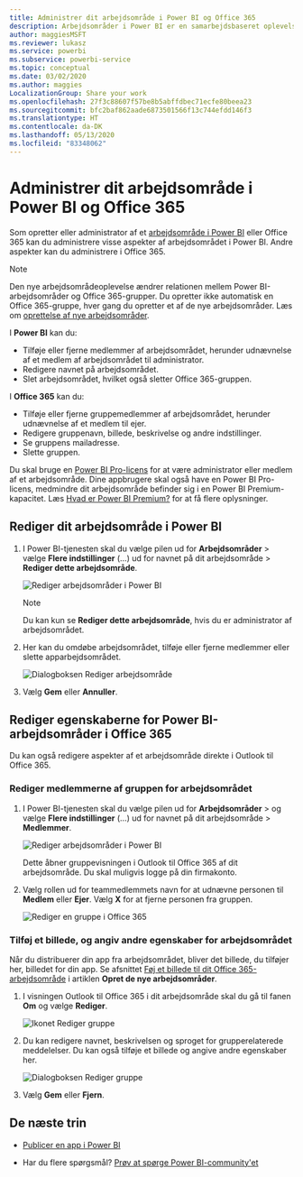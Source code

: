 ```yaml
---
title: Administrer dit arbejdsområde i Power BI og Office 365
description: Arbejdsområder i Power BI er en samarbejdsbaseret oplevelse bygget på Office 365-grupper. Administrer dine arbejdsområder i både Power BI og Office 365.
author: maggiesMSFT
ms.reviewer: lukasz
ms.service: powerbi
ms.subservice: powerbi-service
ms.topic: conceptual
ms.date: 03/02/2020
ms.author: maggies
LocalizationGroup: Share your work
ms.openlocfilehash: 27f3c88607f57be8b5abffdbec71ecfe80beea23
ms.sourcegitcommit: bfc2baf862aade6873501566f13c744efdd146f3
ms.translationtype: HT
ms.contentlocale: da-DK
ms.lasthandoff: 05/13/2020
ms.locfileid: "83348062"
---
```

# <a name="manage-your-workspace-in-power-bi-and-office-365"></a>Administrer dit arbejdsområde i Power BI og Office 365

Som opretter eller administrator af et [arbejdsområde i Power BI](service-create-distribute-apps.md) eller Office 365 kan du administrere visse aspekter af arbejdsområdet i Power BI. Andre aspekter kan du administrere i Office 365.

> [!NOTE]
> Den nye arbejdsområdeoplevelse ændrer relationen mellem Power BI-arbejdsområder og Office 365-grupper. Du opretter ikke automatisk en Office 365-gruppe, hver gang du opretter et af de nye arbejdsområder. Læs om [oprettelse af nye arbejdsområder](service-create-the-new-workspaces.md).

I **Power BI** kan du:

* Tilføje eller fjerne medlemmer af arbejdsområdet, herunder udnævnelse af et medlem af arbejdsområdet til administrator.
* Redigere navnet på arbejdsområdet.
* Slet arbejdsområdet, hvilket også sletter Office 365-gruppen.

I **Office 365** kan du:

* Tilføje eller fjerne gruppemedlemmer af arbejdsområdet, herunder udnævnelse af et medlem til ejer.
* Redigere gruppenavn, billede, beskrivelse og andre indstillinger.
* Se gruppens mailadresse.
* Slette gruppen.

Du skal bruge en [Power BI Pro-licens](../fundamentals/service-features-license-type.md) for at være administrator eller medlem af et arbejdsområde. Dine appbrugere skal også have en Power BI Pro-licens, medmindre dit arbejdsområde befinder sig i en Power BI Premium-kapacitet. Læs [Hvad er Power BI Premium?](../admin/service-premium-what-is.md) for at få flere oplysninger.

## <a name="edit-your-workspace-in-power-bi"></a>Rediger dit arbejdsområde i Power BI

1. I Power BI-tjenesten skal du vælge pilen ud for **Arbejdsområder** > vælge **Flere indstillinger** (...) ud for navnet på dit arbejdsområde > **Rediger dette arbejdsområde**.

   ![Rediger arbejdsområder i Power BI](media/service-manage-app-workspace-in-power-bi-and-office-365/power-bi-app-ellipsis.png)

   > [!NOTE]
   > Du kan kun se **Rediger dette arbejdsområde**, hvis du er administrator af arbejdsområdet.

1. Her kan du omdøbe arbejdsområdet, tilføje eller fjerne medlemmer eller slette apparbejdsområdet.

   ![Dialogboksen Rediger arbejdsområde](media/service-manage-app-workspace-in-power-bi-and-office-365/power-bi-app-edit-workspace.png)

1. Vælg **Gem** eller **Annuller**.

## <a name="edit-power-bi-workspace-properties-in-office-365"></a>Rediger egenskaberne for Power BI-arbejdsområder i Office 365

Du kan også redigere aspekter af et arbejdsområde direkte i Outlook til Office 365.

### <a name="edit-the-members-of-the-workspace-group"></a>Rediger medlemmerne af gruppen for arbejdsområdet

1. I Power BI-tjenesten skal du vælge pilen ud for **Arbejdsområder** > og vælge **Flere indstillinger** (…) ud for navnet på dit arbejdsområde > **Medlemmer**.

   ![Rediger arbejdsområder i Power BI](media/service-manage-app-workspace-in-power-bi-and-office-365/power-bi-app-ellipsis-members.png)

   Dette åbner gruppevisningen i Outlook til Office 365 af dit arbejdsområde. Du skal muligvis logge på din firmakonto.

1. Vælg rollen ud for teammedlemmets navn for at udnævne personen til **Medlem** eller **Ejer**. Vælg **X** for at fjerne personen fra gruppen.

   ![Rediger en gruppe i Office 365](media/service-manage-app-workspace-in-power-bi-and-office-365/pbi_managegroupo365.png)

### <a name="add-an-image-and-set-other-workspace-properties"></a>Tilføj et billede, og angiv andre egenskaber for arbejdsområdet

Når du distribuerer din app fra arbejdsområdet, bliver det billede, du tilføjer her, billedet for din app. Se afsnittet [Føj et billede til dit Office 365-arbejdsområde](service-create-workspaces.md#add-an-image-to-your-office-365-workspace-optional) i artiklen **Opret de nye arbejdsområder**.

1. I visningen Outlook til Office 365 i dit arbejdsområde skal du gå til fanen **Om** og vælge **Rediger**.

    ![Ikonet Rediger gruppe](media/service-manage-app-workspace-in-power-bi-and-office-365/pbi_editgroupo365.png)
1. Du kan redigere navnet, beskrivelsen og sproget for grupperelaterede meddelelser. Du kan også tilføje et billede og angive andre egenskaber her.

   ![Dialogboksen Rediger gruppe](media/service-manage-app-workspace-in-power-bi-and-office-365/pbi_editgrpo365dialog.png)

1. Vælg **Gem** eller **Fjern**.

## <a name="next-steps"></a>De næste trin

* [Publicer en app i Power BI](service-create-distribute-apps.md)

* Har du flere spørgsmål? [Prøv at spørge Power BI-community'et](https://community.powerbi.com/)
